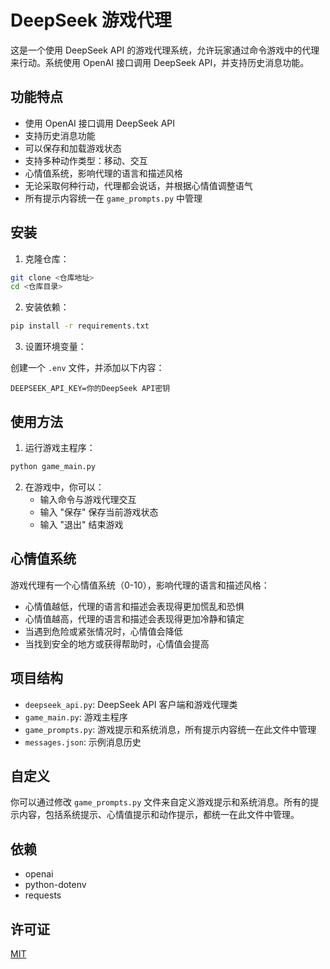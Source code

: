 # DeepSeek 游戏代理

这是一个使用 DeepSeek API 的游戏代理系统，允许玩家通过命令游戏中的代理来行动。系统使用 OpenAI 接口调用 DeepSeek API，并支持历史消息功能。

## 功能特点

- 使用 OpenAI 接口调用 DeepSeek API
- 支持历史消息功能
- 可以保存和加载游戏状态
- 支持多种动作类型：移动、交互
- 心情值系统，影响代理的语言和描述风格
- 无论采取何种行动，代理都会说话，并根据心情值调整语气
- 所有提示内容统一在 `game_prompts.py` 中管理

## 安装

1. 克隆仓库：

```bash
git clone <仓库地址>
cd <仓库目录>
```

2. 安装依赖：

```bash
pip install -r requirements.txt
```

3. 设置环境变量：

创建一个 `.env` 文件，并添加以下内容：

```
DEEPSEEK_API_KEY=你的DeepSeek API密钥
```

## 使用方法

1. 运行游戏主程序：

```bash
python game_main.py
```

2. 在游戏中，你可以：
   - 输入命令与游戏代理交互
   - 输入 "保存" 保存当前游戏状态
   - 输入 "退出" 结束游戏

## 心情值系统

游戏代理有一个心情值系统（0-10），影响代理的语言和描述风格：
- 心情值越低，代理的语言和描述会表现得更加慌乱和恐惧
- 心情值越高，代理的语言和描述会表现得更加冷静和镇定
- 当遇到危险或紧张情况时，心情值会降低
- 当找到安全的地方或获得帮助时，心情值会提高

## 项目结构

- `deepseek_api.py`: DeepSeek API 客户端和游戏代理类
- `game_main.py`: 游戏主程序
- `game_prompts.py`: 游戏提示和系统消息，所有提示内容统一在此文件中管理
- `messages.json`: 示例消息历史

## 自定义

你可以通过修改 `game_prompts.py` 文件来自定义游戏提示和系统消息。所有的提示内容，包括系统提示、心情值提示和动作提示，都统一在此文件中管理。

## 依赖

- openai
- python-dotenv
- requests

## 许可证

[MIT](LICENSE) 